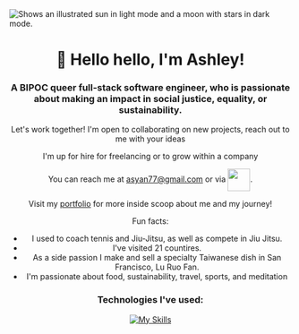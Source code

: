 <picture>
  <source media="(prefers-color-scheme: dark)" srcset="https://image.spreadshirtmedia.com/image-server/v1/compositions/T1454A1PA3853PT17X49Y38D1051375122W25000H24737/views/1,width=550,height=550,appearanceId=1,backgroundColor=FFFFFF,noPt=true/code-cutie-anime-girl-programming-unisex-stars-stripes-t-shirt.jpg">
  <source media="(prefers-color-scheme: light)" srcset="https://image.spreadshirtmedia.com/image-server/v1/compositions/T1454A1PA3853PT17X49Y38D1051375122W25000H24737/views/1,width=550,height=550,appearanceId=1,backgroundColor=FFFFFF,noPt=true/code-cutie-anime-girl-programming-unisex-stars-stripes-t-shirt.jpg">
  <img alt="Shows an illustrated sun in light mode and a moon with stars in dark mode." src="https://image.spreadshirtmedia.com/image-server/v1/compositions/T1454A1PA3853PT17X49Y38D1051375122W25000H24737/views/1,width=550,height=550,appearanceId=1,backgroundColor=FFFFFF,noPt=true/code-cutie-anime-girl-programming-unisex-stars-stripes-t-shirt.jpg">
</picture>

<center>
  
# 🌈 Hello hello, I'm Ashley!
###           A BIPOC queer full-stack software engineer, who is passionate about making an impact in social justice, equality, or sustainability.
Let's work together! I'm open to collaborating on new projects, reach out to me with your ideas


I'm up for hire for freelancing or to grow within a company


You can reach me at asyan77@gmail.com or via <a href="https://www.linkedin.com/in/ashley-yan/" target="blank"><img align="center" src="https://bi-jingo.com/wp-content/uploads/1997/03/Linkedin-Logo.png" height="40" /></a>.


Visit my <a href="https://asyan77.github.io/portfolio/" target="blank">portfolio</a> for more inside scoop about me and my journey!


Fun facts: 
 - I used to coach tennis and Jiu-Jitsu, as well as compete in Jiu Jitsu.
 - I've visited 21 countires.
 - As a side passion I make and sell a specialty Taiwanese dish in San Francisco, Lu Ruo Fan.
 - I'm passionate about food, sustainability, travel, sports, and meditation

### Technologies I've used: 

[![My Skills](https://skillicons.dev/icons?i=js,html,css,aws,babel,github,mongodb,nodejs,postgres,postman,rails,react,redux,replit,ruby,sqlite,vscode,webpack&perline=6)](https://skillicons.dev)

</center>
